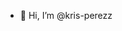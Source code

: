 - 👋 Hi, I’m @kris-perezz


<!---
krispy-boi/krispy-boi is a ✨ special ✨ repository because its `README.md` (this file) appears on your GitHub profile.
You can click the Preview link to take a look at your changes.
--->
